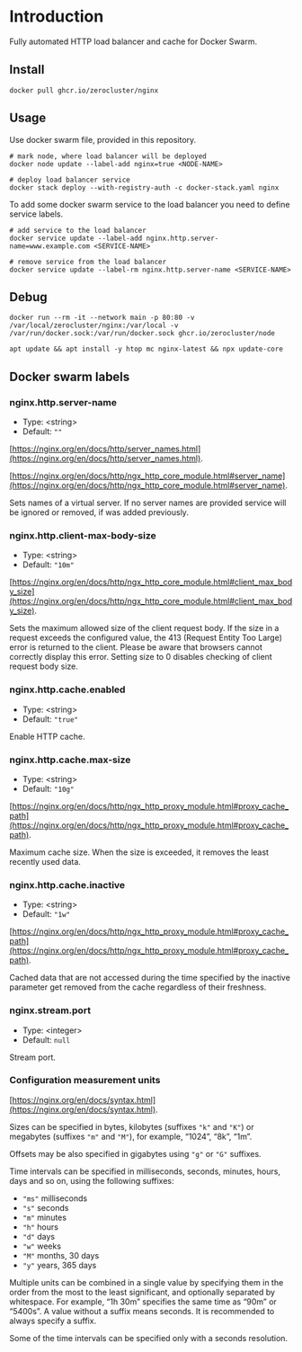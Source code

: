 # Introduction

Fully automated HTTP load balancer and cache for Docker Swarm.

## Install

```shell
docker pull ghcr.io/zerocluster/nginx
```

## Usage

Use docker swarm file, provided in this repository.

```shell
# mark node, where load balancer will be deployed
docker node update --label-add nginx=true <NODE-NAME>

# deploy load balancer service
docker stack deploy --with-registry-auth -c docker-stack.yaml nginx
```

To add some docker swarm service to the load balancer you need to define service labels.

```shell
# add service to the load balancer
docker service update --label-add nginx.http.server-name=www.example.com <SERVICE-NAME>

# remove service from the load balancer
docker service update --label-rm nginx.http.server-name <SERVICE-NAME>
```

## Debug

```shell
docker run --rm -it --network main -p 80:80 -v /var/local/zerocluster/nginx:/var/local -v /var/run/docker.sock:/var/run/docker.sock ghcr.io/zerocluster/node
```

```shell
apt update && apt install -y htop mc nginx-latest && npx update-core
```

## Docker swarm labels

### nginx.http.server-name

-   Type: <string\>
-   Default: `""`

[https://nginx.org/en/docs/http/server_names.html](https://nginx.org/en/docs/http/server_names.html).

[https://nginx.org/en/docs/http/ngx_http_core_module.html#server_name](https://nginx.org/en/docs/http/ngx_http_core_module.html#server_name).

Sets names of a virtual server. If no server names are provided service will be ignored or removed, if was added previously.

### nginx.http.client-max-body-size

-   Type: <string\>
-   Default: `"10m"`

[https://nginx.org/en/docs/http/ngx_http_core_module.html#client_max_body_size](https://nginx.org/en/docs/http/ngx_http_core_module.html#client_max_body_size).

Sets the maximum allowed size of the client request body. If the size in a request exceeds the configured value, the 413 (Request Entity Too Large) error is returned to the client. Please be aware that browsers cannot correctly display this error. Setting size to 0 disables checking of client request body size.

### nginx.http.cache.enabled

-   Type: <string\>
-   Default: `"true"`

Enable HTTP cache.

### nginx.http.cache.max-size

-   Type: <string\>
-   Default: `"10g"`

[https://nginx.org/en/docs/http/ngx_http_proxy_module.html#proxy_cache_path](https://nginx.org/en/docs/http/ngx_http_proxy_module.html#proxy_cache_path).

Maximum cache size. When the size is exceeded, it removes the least recently used data.

### nginx.http.cache.inactive

-   Type: <string\>
-   Default: `"1w"`

[https://nginx.org/en/docs/http/ngx_http_proxy_module.html#proxy_cache_path](https://nginx.org/en/docs/http/ngx_http_proxy_module.html#proxy_cache_path).

Cached data that are not accessed during the time specified by the inactive parameter get removed from the cache regardless of their freshness.

### nginx.stream.port

-   Type: <integer\>
-   Default: `null`

Stream port.

### Configuration measurement units

[https://nginx.org/en/docs/syntax.html](https://nginx.org/en/docs/syntax.html).

Sizes can be specified in bytes, kilobytes (suffixes `"k"` and `"K"`) or megabytes (suffixes `"m"` and `"M"`), for example, “1024”, “8k”, “1m”.

Offsets may be also specified in gigabytes using `"g"` or `"G"` suffixes.

Time intervals can be specified in milliseconds, seconds, minutes, hours, days and so on, using the following suffixes:

-   `"ms"` milliseconds
-   `"s"` seconds
-   `"m"` minutes
-   `"h"` hours
-   `"d"` days
-   `"w"` weeks
-   `"M"` months, 30 days
-   `"y"` years, 365 days

Multiple units can be combined in a single value by specifying them in the order from the most to the least significant, and optionally separated by whitespace. For example, “1h 30m” specifies the same time as “90m” or “5400s”. A value without a suffix means seconds. It is recommended to always specify a suffix.

Some of the time intervals can be specified only with a seconds resolution.
